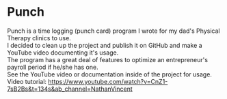 # Punch
Punch is a time logging (punch card) program I wrote for my dad's Physical Therapy clinics to use. <br/>
I decided to clean up the project and publish it on GitHub and make a YouTube video documenting it's usage. <br/>
The program has a great deal of features to optimize an entrepreneur's payroll period if he/she has one.<br/>
See the YouTube video or documentation inside of the project for usage.<br/>
Video tutorial: https://www.youtube.com/watch?v=CnZ1-7sB2Bs&t=134s&ab_channel=NathanVincent
